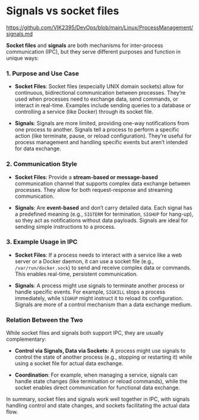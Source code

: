 # Signals vs socket files

https://github.com/VIK2395/DevOps/blob/main/Linux/ProcessManagement/signals.md

**Socket files** and **signals** are both mechanisms for inter-process communication (IPC), but they serve different purposes and function in unique ways:

### 1. Purpose and Use Case
- **Socket Files**: Socket files (especially UNIX domain sockets) allow for continuous, bidirectional communication between processes. They’re used when processes need to exchange data, send commands, or interact in real-time. Examples include sending queries to a database or controlling a service (like Docker) through its socket file.
  
- **Signals**: Signals are more limited, providing one-way notifications from one process to another. Signals tell a process to perform a specific action (like terminate, pause, or reload configuration). They’re useful for process management and handling specific events but aren’t intended for data exchange.

### 2. Communication Style
- **Socket Files**: Provide a **stream-based or message-based** communication channel that supports complex data exchange between processes. They allow for both request-response and streaming communication.
  
- **Signals**: Are **event-based** and don’t carry detailed data. Each signal has a predefined meaning (e.g., `SIGTERM` for termination, `SIGHUP` for hang-up), so they act as notifications without data payloads. Signals are ideal for sending simple instructions to a process.

### 3. Example Usage in IPC
- **Socket Files**: If a process needs to interact with a service like a web server or a Docker daemon, it can use a socket file (e.g., `/var/run/docker.sock`) to send and receive complex data or commands. This enables real-time, persistent communication.

- **Signals**: A process might use signals to terminate another process or handle specific events. For example, `SIGKILL` stops a process immediately, while `SIGHUP` might instruct it to reload its configuration. Signals are more of a control mechanism than a data exchange medium.

### Relation Between the Two
While socket files and signals both support IPC, they are usually complementary:
- **Control via Signals, Data via Sockets**: A process might use signals to control the state of another process (e.g., stopping or restarting it) while using a socket file for actual data exchange.
  
- **Coordination**: For example, when managing a service, signals can handle state changes (like termination or reload commands), while the socket enables direct communication for functional data exchange.

In summary, socket files and signals work well together in IPC, with signals handling control and state changes, and sockets facilitating the actual data flow.
